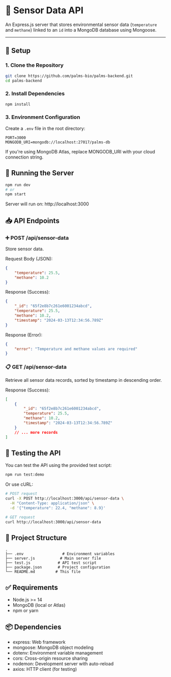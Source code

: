 # 📡 Sensor Data API

An Express.js server that stores environmental sensor data (`temperature` and `methane`) linked to an `id` into a MongoDB database using Mongoose.

---

## 🔧 Setup

### 1. Clone the Repository

```bash
git clone https://github.com/palms-bio/palms-backend.git
cd palms-backend
```

### 2. Install Dependencies

```bash
npm install
```

### 3. Environment Configuration

Create a `.env` file in the root directory:

```env
PORT=3000
MONGODB_URI=mongodb://localhost:27017/palms-db
```

If you're using MongoDB Atlas, replace MONGODB_URI with your cloud connection string.

## 🚀 Running the Server

```bash
npm run dev
# or
npm start
```

Server will run on: http://localhost:3000

## 📥 API Endpoints

### ➕ POST /api/sensor-data

Store sensor data.

Request Body (JSON):

```json
{
    "temperature": 25.5,
    "methane": 10.2
}
```

Response (Success):

```json
{
    "_id": "65f2e8b7c261e6001234abcd",
    "temperature": 25.5,
    "methane": 10.2,
    "timestamp": "2024-03-13T12:34:56.789Z"
}
```

Response (Error):

```json
{
    "error": "Temperature and methane values are required"
}
```

### 📋 GET /api/sensor-data

Retrieve all sensor data records, sorted by timestamp in descending order.

Response (Success):

```json
[
    {
        "_id": "65f2e8b7c261e6001234abcd",
        "temperature": 25.5,
        "methane": 10.2,
        "timestamp": "2024-03-13T12:34:56.789Z"
    }
    // ... more records
]
```

## 🧪 Testing the API

You can test the API using the provided test script:

```bash
npm run test:demo
```

Or use cURL:

```bash
# POST request
curl -X POST http://localhost:3000/api/sensor-data \
  -H "Content-Type: application/json" \
  -d '{"temperature": 22.4, "methane": 8.9}'

# GET request
curl http://localhost:3000/api/sensor-data
```

## 📁 Project Structure

```
.
├── .env                 # Environment variables
├── server.js           # Main server file
├── test.js            # API test script
├── package.json       # Project configuration
└── README.md         # This file
```

## ✅ Requirements

-   Node.js >= 14
-   MongoDB (local or Atlas)
-   npm or yarn

## 📦 Dependencies

-   express: Web framework
-   mongoose: MongoDB object modeling
-   dotenv: Environment variable management
-   cors: Cross-origin resource sharing
-   nodemon: Development server with auto-reload
-   axios: HTTP client (for testing)
